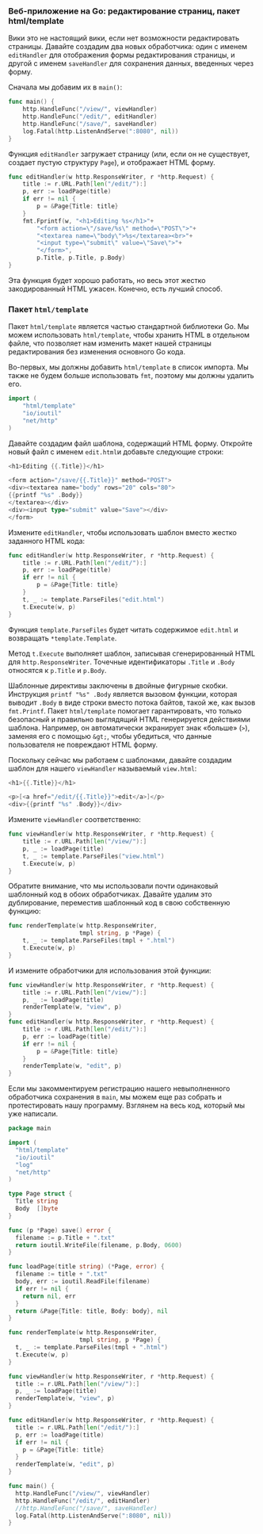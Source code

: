 ### Веб-приложение на Go: редактирование страниц, пакет html/template

Вики это не настоящий вики, если нет возможности редактировать страницы. Давайте создадим два новых обработчика: один с именем `editHandler` для отображения формы редактирования страницы, и другой с именем `saveHandler` для сохранения данных, введенных через форму.

Сначала мы добавим их в `main()`:

```go
func main() {
    http.HandleFunc("/view/", viewHandler)
    http.HandleFunc("/edit/", editHandler)
    http.HandleFunc("/save/", saveHandler)
    log.Fatal(http.ListenAndServe(":8080", nil))
}

```

Функция `editHandler` загружает страницу (или, если он не существует, создает пустую структуру `Page`), и отображает HTML форму.

```go
func editHandler(w http.ResponseWriter, r *http.Request) {
    title := r.URL.Path[len("/edit/"):]
    p, err := loadPage(title)
    if err != nil {
        p = &Page{Title: title}
    }
    fmt.Fprintf(w, "<h1>Editing %s</h1>"+
        "<form action=\"/save/%s\" method=\"POST\">"+
        "<textarea name=\"body\">%s</textarea><br>"+
        "<input type=\"submit\" value=\"Save\">"+
        "</form>",
        p.Title, p.Title, p.Body)
}

```

Эта функция будет хорошо работать, но весь этот жестко закодированный HTML ужасен. Конечно, есть лучший способ.

### Пакет `html/template`

Пакет `html/template` является частью стандартной библиотеки Go. Мы можем использовать `html/template`, чтобы хранить HTML в отдельном файле, что позволяет нам изменить макет нашей страницы редактирования без изменения основного Go кода.

Во-первых, мы должны добавить `html/template` в список импорта. Мы также не будем больше использовать `fmt`, поэтому мы должны удалить его.

```go
import (
    "html/template"
    "io/ioutil"
    "net/http"
)

```

Давайте создадим файл шаблона, содержащий HTML форму. Откройте новый файл с именем `edit.html`и добавьте следующие строки:

```go
<h1>Editing {{.Title}}</h1>

<form action="/save/{{.Title}}" method="POST">
<div><textarea name="body" rows="20" cols="80">
{{printf "%s" .Body}}
</textarea></div>
<div><input type="submit" value="Save"></div>
</form>

```

Измените `editHandler`, чтобы использовать шаблон вместо жестко заданного HTML кода:

```go
func editHandler(w http.ResponseWriter, r *http.Request) {
    title := r.URL.Path[len("/edit/"):]
    p, err := loadPage(title)
    if err != nil {
        p = &Page{Title: title}
    }
    t, _ := template.ParseFiles("edit.html")
    t.Execute(w, p)
}

```

Функция `template.ParseFiles` будет читать содержимое `edit.html` и возвращать `*template.Template`.

Метод `t.Execute` выполняет шаблон, записывая сгенерированный HTML для `http.ResponseWriter`. Точечные идентификаторы `.Title` и `.Body` относятся к `p.Title` и `p.Body`.

Шаблонные директивы заключены в двойные фигурные скобки. Инструкция `printf "%s" .Body` является вызовом функции, которая выводит `.Body` в виде строки вместо потока байтов, такой же, как вызов `fmt.Printf`. Пакет `html/template` помогает гарантировать, что только безопасный и правильно выглядящий HTML генерируется действиями шаблона. Например, он автоматически экранирует знак «больше» (`>`), заменяя его с помощью `&gt;`, чтобы убедиться, что данные пользователя не повреждают HTML форму.

Поскольку сейчас мы работаем с шаблонами, давайте создадим шаблон для нашего `viewHandler` называемый `view.html`:

```go
<h1>{{.Title}}</h1>

<p>[<a href="/edit/{{.Title}}">edit</a>]</p>
<div>{{printf "%s" .Body}}</div>

```

Измените `viewHandler` соответственно:

```go
func viewHandler(w http.ResponseWriter, r *http.Request) {
    title := r.URL.Path[len("/view/"):]
    p, _ := loadPage(title)
    t, _ := template.ParseFiles("view.html")
    t.Execute(w, p)
}

```

Обратите внимание, что мы использовали почти одинаковый шаблонный код в обоих обработчиках. Давайте удалим это дублирование, переместив шаблонный код в свою собственную функцию:

```go
func renderTemplate(w http.ResponseWriter,
                    tmpl string, p *Page) {
    t, _ := template.ParseFiles(tmpl + ".html")
    t.Execute(w, p)
}

```

И измените обработчики для использования этой функции:

```go
func viewHandler(w http.ResponseWriter, r *http.Request) {
    title := r.URL.Path[len("/view/"):]
    p, _ := loadPage(title)
    renderTemplate(w, "view", p)
}
func editHandler(w http.ResponseWriter, r *http.Request) {
    title := r.URL.Path[len("/edit/"):]
    p, err := loadPage(title)
    if err != nil {
        p = &Page{Title: title}
    }
    renderTemplate(w, "edit", p)
}

```

Если мы закомментируем регистрацию нашего невыполненного обработчика сохранения в `main`, мы можем еще раз собрать и протестировать нашу программу. Взглянем на весь код, который мы уже написали.

```go
package main

import (
  "html/template"
  "io/ioutil"
  "log"
  "net/http"
)

type Page struct {
  Title string
  Body  []byte
}

func (p *Page) save() error {
  filename := p.Title + ".txt"
  return ioutil.WriteFile(filename, p.Body, 0600)
}

func loadPage(title string) (*Page, error) {
  filename := title + ".txt"
  body, err := ioutil.ReadFile(filename)
  if err != nil {
    return nil, err
  }
  return &Page{Title: title, Body: body}, nil
}

func renderTemplate(w http.ResponseWriter,
                    tmpl string, p *Page) {
  t, _ := template.ParseFiles(tmpl + ".html")
  t.Execute(w, p)
}

func viewHandler(w http.ResponseWriter, r *http.Request) {
  title := r.URL.Path[len("/view/"):]
  p, _ := loadPage(title)
  renderTemplate(w, "view", p)
}

func editHandler(w http.ResponseWriter, r *http.Request) {
  title := r.URL.Path[len("/edit/"):]
  p, err := loadPage(title)
  if err != nil {
    p = &Page{Title: title}
  }
  renderTemplate(w, "edit", p)
}

func main() {
  http.HandleFunc("/view/", viewHandler)
  http.HandleFunc("/edit/", editHandler)
  //http.HandleFunc("/save/", saveHandler)
  log.Fatal(http.ListenAndServe(":8080", nil))
}
```
